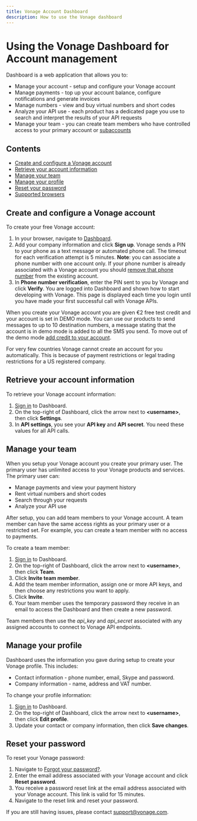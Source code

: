 ```yaml
---
title: Vonage Account Dashboard
description: How to use the Vonage dashboard
---
```


# Using the Vonage Dashboard for Account management

Dashboard is a web application that allows you to:

* Manage your account - setup and configure your Vonage account
* Manage payments - top up your account balance, configure notifications and generate invoices
* Manage numbers - view and buy virtual numbers and short codes
* Analyze your API use - each product has a dedicated page you use to search and interpret the results of your API requests
* Manage your team - you can create team members who have controlled access to your primary account or [subaccounts](/account/subaccounts/overview)

## Contents

* [Create and configure a Vonage account](#create-and-configure-a-vonage-account)
* [Retrieve your account information](#retrieve-your-account-information)
* [Manage your team](#manage-team)
* [Manage your profile](#manage-your-profile)
* [Reset your password](#reset-your-password)
* [Supported browsers](#supported-browsers)

## Create and configure a Vonage account

To create your free Vonage account:

1. In your browser, navigate to [Dashboard](https://dashboard.nexmo.com/sign-up?icid=tryitfree_api-developer-adp_nexmodashbdfreetrialsignup_nav).
2. Add  your company information and click **Sign up**.
   Vonage sends a PIN to your phone as a text message or automated phone call. The timeout for each verification attempt is 5 minutes.
   **Note**: you can associate a phone number with one account only. If your phone number is already associated with a Vonage account you should [remove that phone number](#manage-your-profile) from the existing account.
3. In **Phone number verification**, enter the PIN sent to you by Vonage and click **Verify**.
  You are logged into Dashboard and shown how to start developing with Vonage. This page is displayed each time you login until you have made your first successful call with Vonage APIs.

When you create your Vonage account you are given €2 free test credit and your account is set in DEMO mode. You can use our products to send messages to up to 10 destination numbers, a message stating that the account is in demo mode is added to all the SMS you send. To move out of the demo mode [add credit to your account](/numbers/guides/payments#add-a-payment-method).

For very few countries Vonage cannot create an account for you automatically. This is because of payment restrictions or legal trading restrictions for a US registered company.

## Retrieve your account information

To retrieve your Vonage account information:

1. [Sign in](https://dashboard.nexmo.com/sign-in) to Dashboard.
2. On the top-right of Dashboard, click the arrow next to **&lt;username>**, then click **Settings**.
3. In **API settings**, you see your **API key** and **API secret**. You need these values for all API calls.

## Manage your team

When you setup your Vonage account you create your primary user. The primary user has unlimited access to your Vonage products and services. The primary user can:

* Manage payments and view your payment history
* Rent virtual numbers and short codes
* Search through your requests
* Analyze your API use

After setup, you can add team members to your Vonage account. A team member can have the same access rights as your primary user or a restricted set. For example, you can create a team member with no access to payments.

To create a team member:

1. [Sign in](https://dashboard.nexmo.com/sign-in) to Dashboard.
2. On the top-right of Dashboard, click the arrow next to **&lt;username>**, then click **Team**.
3. Click **Invite team member**.
4. Add the team member information, assign one or more API keys, and then choose any restrictions you want to apply.
5. Click **Invite**.
6. Your team member uses the temporary password they receive in an email to access the Dashboard and then create a new password.

Team members then use the *api_key* and *api_secret* associated with any assigned accounts to connect to Vonage API endpoints.

## Manage your profile

Dashboard uses the information you gave during setup to create your Vonage profile. This includes:

* Contact information - phone number, email, Skype and password.
* Company information - name, address and VAT number.

To change your profile information:

1. [Sign in](https://dashboard.nexmo.com/sign-in) to Dashboard.
2. On the top-right of Dashboard, click the arrow next to **&lt;username>**, then click **Edit profile**.
3. Update your contact or company information, then click **Save changes**.

## Reset your password

To reset your Vonage password:

1. Navigate to [Forgot your password?](https://dashboard.nexmo.com/forgot-password).
2. Enter the email address associated with your Vonage account and click **Reset password**.
3. You receive a password reset link at the email address associated with your Vonage account. This link is valid for 15 minutes.
4. Navigate to the reset link and reset your password.

If you are still having issues, please contact <support@vonage.com>.
